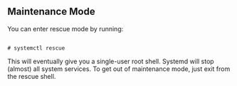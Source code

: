 ## Maintenance Mode

You can enter rescue mode by running:

```programlisting

# systemctl rescue

```

This will eventually give you a single-user root shell. Systemd will stop (almost) all system services. To get out of maintenance mode, just exit from the rescue shell.
